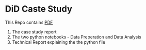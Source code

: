 # DiD Caste Study
This Repo contains [PDF](.pdf)
1. The case study report
2. The two python notebooks - Data Preperation and Data Analysis
3. Technical Report explaining the the python file
